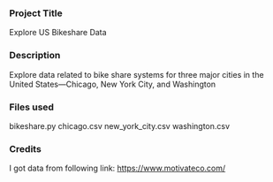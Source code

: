 ### Project Title
Explore US Bikeshare Data

### Description
Explore data related to bike share systems for three major cities in the United States—Chicago, New York City, and Washington

### Files used
bikeshare.py
chicago.csv
new_york_city.csv
washington.csv

### Credits
I got data from following link: https://www.motivateco.com/

